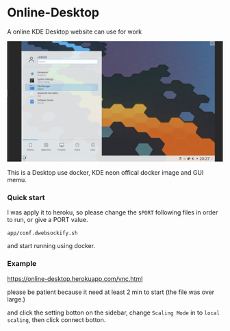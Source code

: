 # Online-Desktop

A online KDE Desktop website can use for work

![image](Online-Desktop.png)



This is a Desktop use docker, KDE neon offical docker image and GUI memu.

### Quick start

I was apply it to heroku, so please change the `$PORT` following files in order to run, or give a PORT value.

```
app/conf.dwebsockify.sh
```

and start running using docker.

### Example

https://online-desktop.herokuapp.com/vnc.html

please be patient because it need at least 2 min to start (the file was over large.)

and click the setting botton on the sidebar, change `Scaling Mode` in to `local scaling`, then click connect botton.